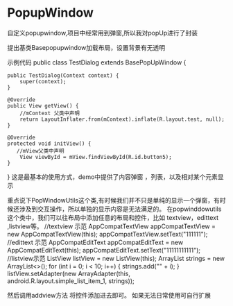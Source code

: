 # PopupWindow
自定义popupwindow,项目中经常用到弹窗,所以我对popUp进行了封装

提出基类Basepopupwindow加载布局，设置背景有无透明

示例代码
public class TestDialog extends BasePopUpWindow {

    public TestDialog(Context context) {
        super(context);
    }

    @Override
    public View getView() {
        //mContext 父类中声明
        return LayoutInflater.from(mContext).inflate(R.layout.test, null);
    }

    @Override
    protected void initView() {
       //mView父类中声明
        View viewById = mView.findViewById(R.id.button5);
    }
}
这是最基本的使用方式，demo中提供了内容弹窗 ，列表，以及相对某个元素显示

重点说下PopWindowUtils这个类,有时候我们并不只是单纯的显示一个弹窗，有时候还涉及到交互操作，所以单独的显示内容是无法满足的。
在popwinddowutils这个类中，我们可以往布局中添加任意的布局和控件，比如 textview，edittext ,listview等。
   //textview 示范
AppCompatTextView appCompatTextView = new AppCompatTextView(this);
appCompatTextView.setText("111111");
  //edittext 示范
AppCompatEditText appCompatEditText = new AppCompatEditText(this);
appCompatEditText.setText("11111111111");
   //listview示范
ListView listView = new ListView(this);
ArrayList<String> strings = new ArrayList<>();
for (int i = 0; i < 10; i++) {
      strings.add("" + i);
    }
 listView.setAdapter(new ArrayAdapter<String>(this, android.R.layout.simple_list_item_1, strings));
  
然后调用addview方法 将控件添加进去即可。
如果无法日常使用可自行扩展
        
        
        
        
        
        
        
        
        
